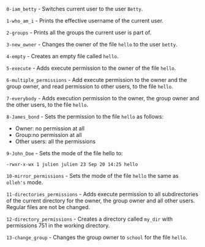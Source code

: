 `0-iam_betty` - Switches current user to the user `Betty`.

`1-who_am_i` - Prints the effective username of the current user.

`2-groups` - Prints all the groups the current user is part of.

`3-new_owner` - Changes the owner of the file `hello` to the user `betty`.

`4-empty` - Creates an empty file called `hello`.

`5-execute` - Adds execute permission to the owner of the file `hello`.

`6-multiple_permissions` - Add execute permission to the owner and the group owner, and read permission to other users, to the file `hello`.

`7-everybody` - Adds execution permission to the owner, the group owner and the other users, to the file `hello`.

`8-James_bond` - Sets the permission to the file `hello` as follows:
* Owner: no permission at all
* Group:no permission at all
* Other users: all the permissions

`9-John_Doe` - Sets the mode of the file hello to:

`-rwxr-x-wx 1 julien julien 23 Sep 20 14:25 hello`

`10-mirror_permissions` - Sets the mode of the file `hello` the same as `olleh's` mode.

`11-directories_permissions` - Adds execute permission to all subdirectories of the current directory for the owner, the group owner and all other users. Regular files are not be changed.

`12-directory_permissions` - Creates a directory called `my_dir` with permissions 751 in the working directory.

`13-change_group` - Changes the group owner to `school` for the file `hello`.
